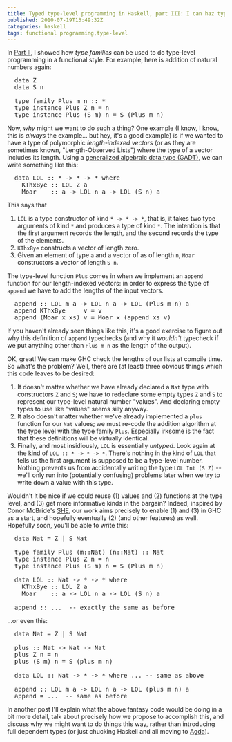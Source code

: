 ```yaml
---
title: Typed type-level programming in Haskell, part III: I can haz typs plz?
published: 2010-07-19T13:49:32Z
categories: haskell
tags: functional programming,type-level
---
```


In <a href="http://byorgey.wordpress.com/2010/07/06/typed-type-level-programming-in-haskell-part-ii-type-families/">Part II</a>, I showed how <i>type families</i> can be used to do type-level programming in a functional style.  For example, here is addition of natural numbers again:

<pre>
  data Z
  data S n

  type family Plus m n :: *
  type instance Plus Z n = n
  type instance Plus (S m) n = S (Plus m n)
</pre>

Now, <i>why</i> might we want to do such a thing?  One example (I know, I know, this is <i>always</i> the example... but hey, it's a good example) is if we wanted to have a type of polymorphic <i>length-indexed vectors</i> (or as they are sometimes known, "Length-Observed Lists") where the type of a vector includes its length.  Using a <a href="http://haskell.org/haskellwiki/GADT">generalized algebraic data type (GADT)</a>, we can write something like this:

<pre>
  data LOL :: * -&gt; * -&gt; * where
    KThxBye :: LOL Z a
    Moar    :: a -&gt; LOL n a -&gt; LOL (S n) a
</pre>

This says that
<ol>
	<li><code>LOL</code> is a type constructor of kind <code>* -&gt; * -&gt; *</code>, that is, it takes two type arguments of kind <code>*</code> and produces a type of kind <code>*</code>. The intention is that the first argument records the length, and the second records the type of the elements.</li>
	<li><code>KThxBye</code> constructs a vector of length zero.</li>
	<li>Given an element of type <code>a</code> and a vector of </code>a</code>s of length <code>n</code>, <code>Moar</code> constructors a vector of length <code>S n</code>.</li>
</ol>

The type-level function <code>Plus</code> comes in when we implement an <code>append</code> function for our length-indexed vectors: in order to express the type of <code>append</code> we have to add the lengths of the input vectors.

<pre>
  append :: LOL m a -&gt; LOL n a -&gt; LOL (Plus m n) a
  append KThxBye     v = v
  append (Moar x xs) v = Moar x (append xs v)
</pre>

If you haven't already seen things like this, it's a good exercise to figure out why this definition of <code>append</code> typechecks (and why it <i>wouldn't</i> typecheck if we put anything other than <code>Plus m n</code> as the length of the output).

OK, great!  We can make GHC check the lengths of our lists at compile time.  So what's the problem?  Well, there are (at least) three obvious things which this code leaves to be desired:
<ol>
	<li>It doesn't matter whether we have already declared a <code>Nat</code> type with constructors <code>Z</code> and <code>S</code>; we have to redeclare some empty types <code>Z</code> and <code>S</code> to represent our type-level natural number "values".  And declaring empty types to use like "values" seems silly anyway.</li>
	<li>It also doesn't matter whether we've already implemented a <code>plus</code> function for our <code>Nat</code> values; we must re-code the addition algorithm at the type level with the type family <code>Plus</code>. Especially irksome is the fact that these definitions will be virtually identical.</li>
	<li>Finally, and most insidiously, <code>LOL</code> is essentially <i>untyped</i>.  Look again at the kind of <code>LOL :: * -&gt; * -&gt; *</code>.  There's nothing in the kind of <code>LOL</code> that tells us the first argument is supposed to be a type-level number.  Nothing prevents us from accidentally writing the type <code>LOL Int (S Z)</code> -- we'll only run into (potentially confusing) problems later when we try to write down a value with this type.</li>
</ol>

Wouldn't it be nice if we could reuse (1) values and (2) functions at the type level, and (3) get more informative kinds in the bargain?  Indeed, inspired by Conor McBride's <a href="http://personal.cis.strath.ac.uk/~conor/pub/she/">SHE</a>, our work aims precisely to enable (1) and (3) in GHC as a start, and hopefully eventually (2) (and other features) as well.  Hopefully soon, you'll be able to write this:

<pre>
  data Nat = Z | S Nat

  type family Plus (m::Nat) (n::Nat) :: Nat
  type instance Plus Z n = n
  type instance Plus (S m) n = S (Plus m n)

  data LOL :: Nat -&gt; * -&gt; * where
    KThxBye :: LOL Z a
    Moar    :: a -&gt; LOL n a -&gt; LOL (S n) a

  append :: ...  -- exactly the same as before
</pre>

...or even this:

<pre>
  data Nat = Z | S Nat

  plus :: Nat -&gt; Nat -&gt; Nat
  plus Z n = n
  plus (S m) n = S (plus m n)

  data LOL :: Nat -&gt; * -&gt; * where ... -- same as above

  append :: LOL m a -&gt; LOL n a -&gt; LOL (plus m n) a
  append = ...  -- same as before
</pre>

In another post I'll explain what the above fantasy code would be doing in a bit more detail, talk about precisely how we propose to accomplish this, and discuss why we might want to do things this way, rather than introducing full dependent types (or just chucking Haskell and all moving to <a href="http://wiki.portal.chalmers.se/agda/pmwiki.php">Agda</a>).


